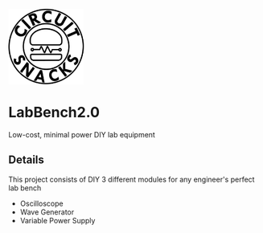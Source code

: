 <img src="Circuit_Snacks_Logo.png" alt="Kitten"
	title="Logo" width="150" height="150" align="center" />

# LabBench2.0
Low-cost, minimal power DIY lab equipment

## Details
This project consists of DIY 3 different modules for any engineer's perfect lab bench

* Oscilloscope 
* Wave Generator
* Variable Power Supply
